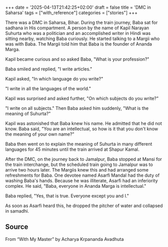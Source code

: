 +++
date = '2025-04-13T21:42:25+02:00'
draft = false
title = 'DMC in Saharsa'
tags = ["with_reference"]
categories = ["stories"]
+++

There was a DMC in Saharsa, Bihar. During the train journey, Baba sat for sadhana in His compartment. A person by the name of Kapil Narayan Suhurta who was a politician and an accomplished writer in Hindi was sitting nearby, watching Baba curiously. He started talking to a Margii who was with Baba. The Margii told him that Baba is the founder of Ananda Marga.

Kapil became curious and so asked Baba,
"What is your profession?"

Baba smiled and replied, "I write articles."

Kapil asked, "In which language do you write?"

"I write in all the languages of the world."

Kapil was surprised and asked further, "On which subjects do you write?"

"I write on all subjects." Then Baba asked him suddenly, "What is the meaning of Suhurta?"

Kapil was astonished that Baba knew his name. He admitted that he did not know. Baba said, "You are an intellectual, so how is it that you don't know the meaning of your own name?"

Baba then went on to explain the meaning of Suhurta in many different languages for 45 minutes until the train arrived at Shapur Kamal.

After the DMC, on the journey back to Jamalpur, Baba stopped at Mansi for the train interchange, but the scheduled train going to Jamalpur was to arrive two hours later. The Margiis knew this and had arranged some refreshments for Baba. One devotee named Asarfi Mandal had the duty of washing Baba's hands. Because he was illiterate, Asarfi had an inferiority complex. He said, "Baba, everyone in Ananda Marga is intellectual."

Baba replied, "Yes, that is true. Everyone except you and I."

As soon as Asarfi heard this, he dropped the pitcher of water and collapsed in samadhi.

## Source
From “With My Master” by Acharya Krpananda Avadhuta
